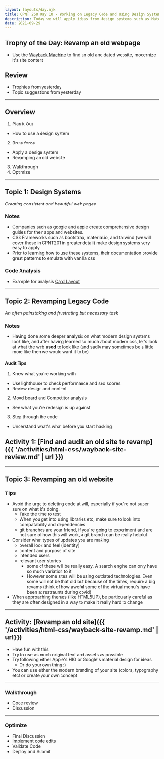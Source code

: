 ```yaml
---
layout: layouts/day.njk
title: CPNT 260 Day 10 - Working on Legacy Code and Using Design Systems
description: Today we will apply ideas from design systems such as Material.io to our html and css. This class will be a summarization of the code we have learned over the past 9 days. We will have fun revamping old and outdated web designs found on the waybackmachine.
date: 2021-09-29
---
```

## Trophy of the Day: Revamp an old webpage
- Use the [Wayback Machine](https://web.archive.org/) to find an old and dated website, modernize it's site content

## Review
- Trophies from yesterday
- Topic suggestions from yesterday

---
## Overview
1. Plan it Out
  - How to use a design system
2. Brute force
  - Apply a design system
  - Revamping an old website
3. Walkthrough
4. Optimize

---
## Topic 1: Design Systems
_Creating consistent and beautiful web pages_

### Notes
- Companies such as google and apple create comprehensive design guides for their apps and websites.
- CSS Frameworks such as bootstrap, material.io, and tailwind (we will cover these in CPNT201 in greater detail) make design systems very easy to apply
- Prior to learning how to use these systems, their documentation provide great patterns to emulate with vanilla css

### Code Analysis
- Example for analysis [Card Layout](https://material.io/components/cards)
---
## Topic 2: Revamping Legacy Code 
_An often painstaking and frustrating but necessary task_

### Notes
- Having done some deeper analysis on what modern design systems look like, and after having learned so much about modern css, let's look at what the web **used** to look like (and sadly may sometimes be a little more like then we would want it to be)

#### Audit Tips
1. Know what you're working with
  - Use lighthouse to check performance and seo scores
  - Review design and content
2. Mood board and Competitor analysis
  - See what you're redesign is up against
3. Step through the code
  - Understand what's what before you start hacking

## Activity 1: [Find and audit an old site to revamp]({{ '/activities/html-css/wayback-site-review.md' | url }})

---
## Topic 3: Revamping an old website

### Tips
- Avoid the urge to deleting code at will, especially if you're not super sure on what it's doing.
  - Take the time to test
  - When you get into using libraries etc, make sure to look into compatability and dependencies
  - git branches are your friend, if you're going to experiment and are not sure of how this will work, a git branch can be really helpful
- Consider what types of updates you are making
  - overall look and feel (identity)
  - content and purpose of site
  - intended users
  - relevant user stories
    - some of these will be really easy. A search engine can only have so much variation to it
    - However some sites will be using outdated technologies. Even some will not be that old but because of the times, require a big revamp (think of how aweful some of the virtual menu's have been at restraunts during covid)
- When approaching themes (like HTML5UP), be particularly careful as they are often designed in a way to make it really hard to change


---
## Activity: [Revamp an old site]({{ '/activities/html-css/wayback-site-revamp.md' | url}})
- Have fun with this
- Try to use as much original text and assets as possible
- Try following either Apple's HIG or Google's material design for ideas
  - Or do your own thing :)
- You can use either the modern branding of your site (colors, typography etc) or create your own concept

---
### Walkthrough
- Code review
- Discussion

---
### Optimize
- Final Discussion
- Implement code edits
- Validate Code
- Deploy and Submit

